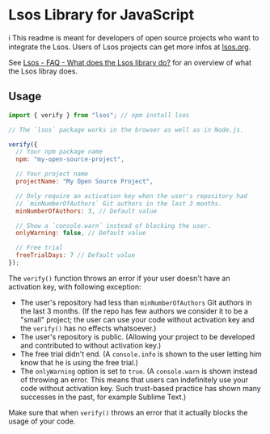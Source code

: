 # Lsos Library for JavaScript

:information_source: This readme is meant for developers of open source projects who want to integrate the Lsos. Users of Lsos projects can get more infos at [lsos.org](https://lsos.org).

See [Lsos - FAQ - What does the Lsos library do?](https://lsos.org/faq#lib) for an overview of what the Lsos libray does.

## Usage

~~~js
import { verify } from "lsos"; // npm install lsos

// The `lsos` package works in the browser as well as in Node.js.

verify({
  // Your npm package name
  npm: "my-open-source-project",

  // Your project name
  projectName: "My Open Source Project",

  // Only require an activation key when the user's repository had
  // `minNumberOfAuthors` Git authors in the last 3 months.
  minNumberOfAuthors: 3, // Default value

  // Show a `console.warn` instead of blocking the user.
  onlyWarning: false, // Default value

  // Free trial
  freeTrialDays: 7 // Default value
});
~~~

The `verify()` function throws an error if your user doesn't have an activation key,
with following exception:
- The user's repository had less than `minNumberOfAuthors` Git authors in the last 3 months.
  (If the repo has few authors we consider it to be a "small" project; the user can use your code without activation key and the `verify()` has no effects whatsoever.)
- The user's repository is public. (Allowing your project to be developed and contributed to without activation key.)
- The free trial didn't end. (A `console.info` is shown to the user letting him know that he is using the free trial.)
- The `onlyWarning` option is set to `true`. (A `console.warn` is shown instead of throwing an error. This means that users can indefinitely use your code without activation key. Such trust-based practice has shown many successes in the past, for example Sublime Text.)

Make sure that when `verify()` throws an error that it actually blocks the usage of your code.

<br/>

